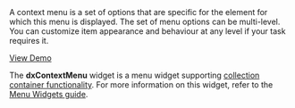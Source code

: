 <article>
A context menu is a set of options that are specific for the element for which this menu is displayed. The set of menu options can be multi-level. You can customize item appearance and behaviour at any level if your task requires it.

<a href="http://js.devexpress.com/Demos/WidgetsGallery/#demo/actionsandlistscontextmenucontextmenucontextmenu/" class="button orange small fix-width-155" style="margin-right: 20px;" target="_blank">View Demo</a>
  
The **dxContextMenu** widget is a menu widget supporting [collection container functionality](/concepts/10%20UI%20Widgets/10%20UI%20Widget%20Categories/10%20Collection%20Container%20Widgets/0%20Common%20Tasks '/Documentation/Guide/UI_Widgets/UI_Widget_Categories/Collection_Container_Widgets/#Common_Tasks'). For more information on this widget, refer to the [Menu Widgets guide](/concepts/10%20UI%20Widgets/10%20UI%20Widget%20Categories/40%20Menu%20Widgets/1%20List%20of%20Menu%20Widgets/20%20dxContextMenu.md '/Documentation/Guide/UI_Widgets/UI_Widget_Categories/Menu_Widgets/#List_of_Menu_Widgets/dxContextMenu').

</article>